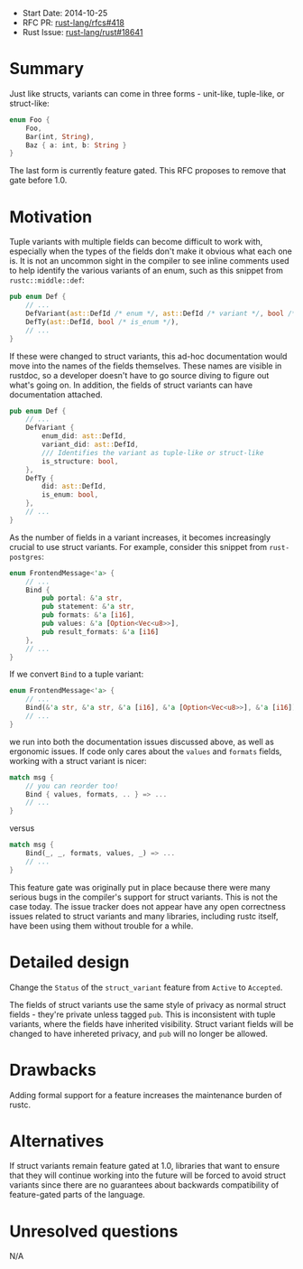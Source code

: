 - Start Date: 2014-10-25
- RFC PR: [rust-lang/rfcs#418](https://github.com/rust-lang/rfcs/pull/418)
- Rust Issue: [rust-lang/rust#18641](https://github.com/rust-lang/rust/issues/18641)

# Summary

Just like structs, variants can come in three forms - unit-like, tuple-like,
or struct-like:
```rust
enum Foo {
    Foo,
    Bar(int, String),
    Baz { a: int, b: String }
}
```
The last form is currently feature gated. This RFC proposes to remove that gate
before 1.0.

# Motivation

Tuple variants with multiple fields can become difficult to work with,
especially when the types of the fields don't make it obvious what each one is.
It is not an uncommon sight in the compiler to see inline comments used to help
identify the various variants of an enum, such as this snippet from
`rustc::middle::def`:
```rust
pub enum Def {
    // ...
    DefVariant(ast::DefId /* enum */, ast::DefId /* variant */, bool /* is_structure */),
    DefTy(ast::DefId, bool /* is_enum */),
    // ...
}
```
If these were changed to struct variants, this ad-hoc documentation would move
into the names of the fields themselves. These names are visible in rustdoc,
so a developer doesn't have to go source diving to figure out what's going on.
In addition, the fields of struct variants can have documentation attached.
```rust
pub enum Def {
    // ...
    DefVariant {
        enum_did: ast::DefId,
        variant_did: ast::DefId,
        /// Identifies the variant as tuple-like or struct-like
        is_structure: bool,
    },
    DefTy {
        did: ast::DefId,
        is_enum: bool,
    },
    // ...
}
```

As the number of fields in a variant increases, it becomes increasingly crucial
to use struct variants. For example, consider this snippet from
`rust-postgres`:
```rust
enum FrontendMessage<'a> {
    // ...
    Bind {
        pub portal: &'a str,
        pub statement: &'a str,
        pub formats: &'a [i16],
        pub values: &'a [Option<Vec<u8>>],
        pub result_formats: &'a [i16]
    },
    // ...
}
```
If we convert `Bind` to a tuple variant:
```rust
enum FrontendMessage<'a> {
    // ...
    Bind(&'a str, &'a str, &'a [i16], &'a [Option<Vec<u8>>], &'a [i16]),
    // ...
}
```
we run into both the documentation issues discussed above, as well as ergonomic
issues. If code only cares about the `values` and `formats` fields, working
with a struct variant is nicer:
```rust
match msg {
    // you can reorder too!
    Bind { values, formats, .. } => ...
    // ...
}
```
versus
```rust
match msg {
    Bind(_, _, formats, values, _) => ...
    // ...
}
```

This feature gate was originally put in place because there were many serious
bugs in the compiler's support for struct variants. This is not the case today.
The issue tracker does not appear have any open correctness issues related to
struct variants and many libraries, including rustc itself, have been using
them without trouble for a while.

# Detailed design

Change the `Status` of the `struct_variant` feature from `Active` to
`Accepted`.

The fields of struct variants use the same style of privacy as normal struct
fields - they're private unless tagged `pub`. This is inconsistent with tuple
variants, where the fields have inherited visibility. Struct variant fields
will be changed to have inhereted privacy, and `pub` will no longer be allowed.

# Drawbacks

Adding formal support for a feature increases the maintenance burden of rustc.

# Alternatives

If struct variants remain feature gated at 1.0, libraries that want to ensure
that they will continue working into the future will be forced to avoid struct
variants since there are no guarantees about backwards compatibility of
feature-gated parts of the language.

# Unresolved questions

N/A
